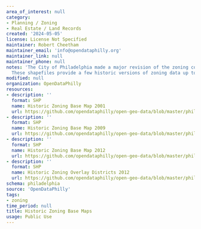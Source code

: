 ```yaml
---
area_of_interest: null
category:
- Planning / Zoning
- Real Estate / Land Records
created: '2024-05-05'
license: License Not Specified
maintainer: Robert Cheetham
maintainer_email: 'info@opendataphilly.org'
maintainer_link: null
maintainer_phone: null
notes: 'The City of Philadelphia made a major revision of the zoning code and base maps in 2012. 
  These shapefiles provide a few historic versions of zoning data up to the time of the zoning code change.'
modified: null
organization: OpenDataPhilly
resources:
- description: ''
  format: SHP
  name: Historic Zoning Base Map 2001
  url: https://github.com/opendataphilly/open-geo-data/blob/master/philadelphia-zoning/zoning-base-philadelphia-2001-10.zip
- description: ''
  format: SHP
  name: Historic Zoning Base Map 2009
  url: https://github.com/opendataphilly/open-geo-data/blob/master/philadelphia-zoning/zoning-base-philadelphia-2009-12.zip
- description: ''
  format: SHP
  name: Historic Zoning Base Map 2012
  url: https://github.com/opendataphilly/open-geo-data/blob/master/philadelphia-zoning/zoning-base-philadelphia-2012-08.zip
- description: ''
  format: SHP
  name: Historic Zoning Overlay Districts 2012
  url: https://github.com/opendataphilly/open-geo-data/blob/master/philadelphia-zoning/zoning-overlay-philadelphia-2012-08.zip
schema: philadelphia
source: 'OpenDataPhilly'
tags:
- zoning
time_period: null
title: Historic Zoning Base Maps
usage: Public Use
---
```

